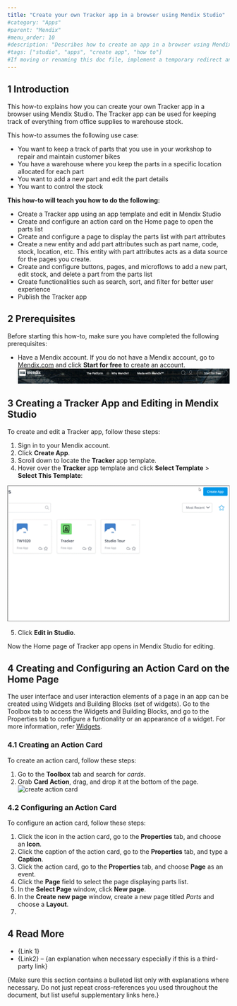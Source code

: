 ```yaml
---
title: "Create your own Tracker app in a browser using Mendix Studio"
#category: "Apps"
#parent: "Mendix"
#menu_order: 10
#description: "Describes how to create an app in a browser using Mendix Studio."
#tags: ["studio", "apps", "create app", "how to"]
#If moving or renaming this doc file, implement a temporary redirect and let the respective team know they should update the URL in the product. See Mapping to Products for more details.
---
```


## 1 Introduction

This how-to explains how you can create your own Tracker app in a browser using Mendix Studio. The Tracker app can be used for keeping track of everything from
office supplies to warehouse stock.

This how-to assumes the following use case:

* You want to keep a track of parts that you use in your workshop to repair and maintain customer bikes 
* You have a warehouse where you keep the parts in a specific location allocated for each part
* You want to add a new part and edit the part details
* You want to control the stock

**This how-to will teach you how to do the following:**

* Create a Tracker app using an app template and edit in Mendix Studio
* Create and configure an action card on the Home page to open the parts list
* Create and configure a page to display the parts list with part attributes
* Create a new entity and add part attributes such as part name, code, stock, location, etc. This entity with part attributes acts as a data source for the pages you create.
* Create and configure buttons, pages, and microflows to add a new part, edit stock, and delete a part from the parts list
* Create functionalities such as search, sort, and filter for better user experience
* Publish the Tracker app

## 2 Prerequisites

Before starting this how-to, make sure you have completed the following prerequisites:

* Have a Mendix account. If you do not have a Mendix account, go to [Mendix.com](https://www.mendix.com/) and click **Start for free** to create an account.
![start-for-free](https://github.com/RaviBasagonda/mendix/blob/main/docs/images/start-for-free.gif?raw=true)

## 3 Creating a Tracker App and Editing in Mendix Studio

To create and edit a Tracker app, follow these steps:

1. Sign in to your Mendix account.
2. Click **Create App**.
3. Scroll down to locate the **Tracker** app template.
4. Hover over the **Tracker** app template and click **Select Template** > **Select This Template**:

![select tracker app template](docs/images/select-tracker-app-template.gif)

5. Click **Edit in Studio**.

Now the Home page of Tracker app opens in Mendix Studio for editing.

## 4 Creating and Configuring an Action Card on the Home Page

The user interface and user interaction elements of a page in an app can be created using Widgets and Building Blocks (set of widgets). Go to the Toolbox tab to access the Widgets and Building Blocks, and go to the Properties tab to configure a funtionality or an appearance of a widget. For more information, refer [Widgets](https://docs.mendix.com/studio/page-editor-widgets).

### 4.1 Creating an Action Card

To create an action card, follow these steps:

1. Go to the **Toolbox** tab and search for *cards*.
2. Grab **Card Action**, drag, and drop it at the bottom of the page.
![create action card](docs/images/create-action-card.gif)

### 4.2 Configuring an Action Card

To configure an action card, follow these steps:

1. Click the icon in the action card, go to the **Properties** tab, and choose an **Icon**.
2. Click the caption of the action card, go to the **Properties** tab, and type a **Caption**.
3. Click the action card, go to the **Properties** tab, and choose **Page** as an event.
4. Click the **Page** field to select the page displaying parts list. 
5. In the **Select Page** window, click **New page**.
6. In the **Create new page** window, create a new page titled *Parts* and choose a **Layout**.
7. 

## 4 Read More

* {Link 1}
* {Link2} – {an explanation when necessary especially if this is a third-party link}

{Make sure this section contains a bulleted list only with explanations where necessary. Do not just repeat cross-references you used throughout the document, but list useful supplementary links here.}
